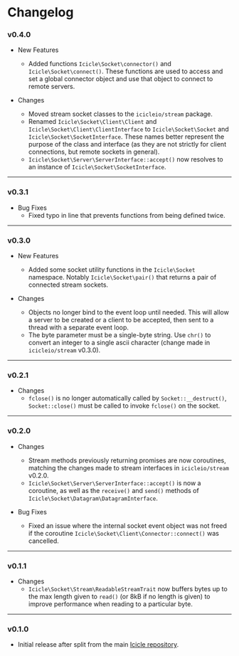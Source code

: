 # Changelog

### v0.4.0

- New Features
    - Added functions `Icicle\Socket\connector()` and `Icicle\Socket\connect()`. These functions are used to access and set a global connector object and use that object to connect to remote servers.

- Changes
    - Moved stream socket classes to the `icicleio/stream` package.
    - Renamed `Icicle\Socket\Client\Client` and `Icicle\Socket\Client\ClientInterface` to `Icicle\Socket\Socket` and `Icicle\Socket\SocketInterface`. These names better represent the purpose of the class and interface (as they are not strictly for client connections, but remote sockets in general).
    - `Icicle\Socket\Server\ServerInterface::accept()` now resolves to an instance of `Icicle\Socket\SocketInterface`.
    
---

### v0.3.1

- Bug Fixes
    - Fixed typo in line that prevents functions from being defined twice.

---

### v0.3.0

- New Features
    - Added some socket utility functions in the `Icicle\Socket` namespace. Notably `Icicle\Socket\pair()` that returns a pair of connected stream sockets.
    
- Changes
    - Objects no longer bind to the event loop until needed. This will allow a server to be created or a client to be accepted, then sent to a thread with a separate event loop.
    - The byte parameter must be a single-byte string. Use `chr()` to convert an integer to a single ascii character (change made in `icicleio/stream` v0.3.0).

---

### v0.2.1

- Changes
    - `fclose()` is no longer automatically called by `Socket::__destruct()`, `Socket::close()` must be called to invoke `fclose()` on the socket.

---

### v0.2.0

- Changes
    - Stream methods previously returning promises are now coroutines, matching the changes made to stream interfaces in `icicleio/stream` v0.2.0.
    - `Icicle\Socket\Server\ServerInterface::accept()` is now a coroutine, as well as the `receive()` and `send()` methods of `Icicle\Socket\Datagram\DatagramInterface`.

- Bug Fixes
    - Fixed an issue where the internal socket event object was not freed if the coroutine `Icicle\Socket\Client\Connector::connect()` was cancelled.

---

### v0.1.1

- Changes
    - `Icicle\Socket\Stream\ReadableStreamTrait` now buffers bytes up to the max length given to `read()` (or 8kB if no length is given) to improve performance when reading to a particular byte.

---

### v0.1.0

- Initial release after split from the main [Icicle repository](https://github.com/icicleio/icicle).

